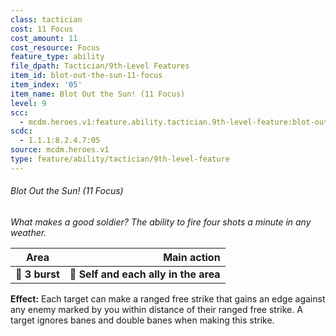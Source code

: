 ```yaml
---
class: tactician
cost: 11 Focus
cost_amount: 11
cost_resource: Focus
feature_type: ability
file_dpath: Tactician/9th-Level Features
item_id: blot-out-the-sun-11-focus
item_index: '05'
item_name: Blot Out the Sun! (11 Focus)
level: 9
scc:
  - mcdm.heroes.v1:feature.ability.tactician.9th-level-feature:blot-out-the-sun-11-focus
scdc:
  - 1.1.1:8.2.4.7:05
source: mcdm.heroes.v1
type: feature/ability/tactician/9th-level-feature
---
```


###### Blot Out the Sun! (11 Focus)

*What makes a good soldier? The ability to fire four shots a minute in any weather.*

| **Area**       |                       **Main action** |
| -------------- | ------------------------------------: |
| **📏 3 burst** | **🎯 Self and each ally in the area** |

**Effect:** Each target can make a ranged free strike that gains an edge against any enemy marked by you within distance of their ranged free strike. A target ignores banes and double banes when making this strike.
